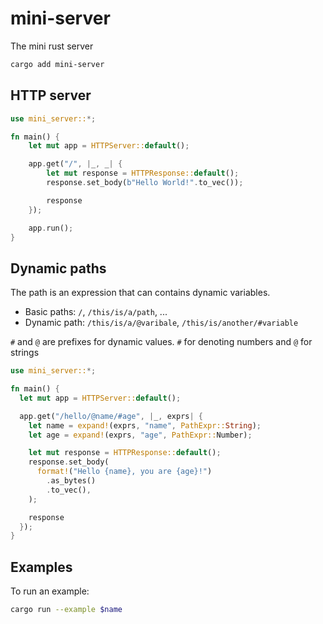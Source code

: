 # mini-server

The mini rust server

```bash
cargo add mini-server
```

## HTTP server

```rust
use mini_server::*;

fn main() {
    let mut app = HTTPServer::default();

    app.get("/", |_, _| {
        let mut response = HTTPResponse::default();
        response.set_body(b"Hello World!".to_vec());

        response
    });

    app.run();
}
```

## Dynamic paths

The path is an expression that can contains dynamic variables.

- Basic paths: `/`, `/this/is/a/path`, ...
- Dynamic path: `/this/is/a/@varibale`, `/this/is/another/#variable`

`#` and `@` are prefixes for dynamic values. `#` for denoting numbers
and `@` for strings

```rust
use mini_server::*;

fn main() {
  let mut app = HTTPServer::default();

  app.get("/hello/@name/#age", |_, exprs| {
    let name = expand!(exprs, "name", PathExpr::String);
    let age = expand!(exprs, "age", PathExpr::Number);

    let mut response = HTTPResponse::default();
    response.set_body(
      format!("Hello {name}, you are {age}!")
        .as_bytes()
        .to_vec(),
    );

    response
  });
}
```

## Examples

To run an example:

```bash
cargo run --example $name
```
